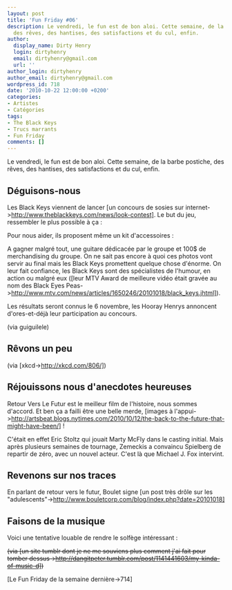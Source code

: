 ```yaml
---
layout: post
title: 'Fun Friday #06'
description: Le vendredi, le fun est de bon aloi. Cette semaine, de la barbe postiche,
  des rêves, des hantises, des satisfactions et du cul, enfin.
author:
  display_name: Dirty Henry
  login: dirtyhenry
  email: dirtyhenry@gmail.com
  url: ''
author_login: dirtyhenry
author_email: dirtyhenry@gmail.com
wordpress_id: 718
date: '2010-10-22 12:00:00 +0200'
categories:
- Artistes
- Catégories
tags:
- The Black Keys
- Trucs marrants
- Fun Friday
comments: []
---
```

Le vendredi, le fun est de bon aloi. Cette semaine, de la barbe postiche, des rêves, des hantises, des satisfactions et du cul, enfin.

<h2>Déguisons-nous</h2>

Les Black Keys viennent de lancer [un concours de sosies sur internet->http://www.theblackkeys.com/news/look-contest].
Le but du jeu, ressembler le plus possible à ça :

<img432>

Pour nous aider, ils proposent même un kit d'accessoires :

<img433>

A gagner malgré tout, une guitare dédicacée par le groupe et 100$ de merchandising du groupe. On ne sait pas encore à quoi ces photos vont servir au final mais les Black Keys promettent quelque chose d'énorme. On leur fait confiance, les Black Keys sont des spécialistes de l'humour, en action ou malgré eux ([leur MTV Award de meilleure vidéo était gravée au nom des Black Eyes Peas->http://www.mtv.com/news/articles/1650246/20101018/black_keys.jhtml]).

Les résultats seront connus le 6 novembre, les Hooray Henrys annoncent d'ores-et-déjà leur participation au concours.

(via guiguilele)

<h2>Rêvons un peu</h2>

<img434>

(via [xkcd->http://xkcd.com/806/])

<h2>Réjouissons nous d'anecdotes heureuses</h2>

Retour Vers Le Futur est le meilleur film de l'histoire, nous sommes d'accord. Et ben ça a failli être une belle merde, [images à l'appui->http://artsbeat.blogs.nytimes.com/2010/10/12/the-back-to-the-future-that-might-have-been/] !

C'était en effet Eric Stoltz qui jouait Marty McFly dans le casting initial. Mais après plusieurs semaines de tournage, Zemeckis a convaincu Spielberg de repartir de zéro, avec un nouvel acteur. C'est là que Michael J. Fox intervint.

<h2>Revenons sur nos traces</h2>

En parlant de retour vers le futur, Boulet signe [un post très drôle sur les "adulescents"->http://www.bouletcorp.com/blog/index.php?date=20101018]

<h2>Faisons de la musique</h2>

Voici une tentative louable de rendre le solfège intéressant :

<img435>

<strike>(via [un site tumblr dont je ne me souviens plus comment j'ai fait pour tomber dessus->http://dangitpeter.tumblr.com/post/1141441603/my-kinda-of-music-d])</strike>

[Le Fun Friday de la semaine dernière->714]
